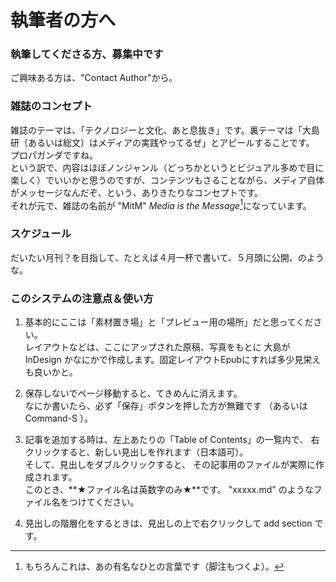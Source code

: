 執筆者の方へ
=======

### 執筆してくださる方、募集中です

ご興味ある方は、"Contact Author"から。


### 雑誌のコンセプト

雑誌のテーマは、「テクノロジーと文化、あと息抜き」です。裏テーマは「大島研（あるいは総文）はメディアの実践やってるぜ」とアピールすることです。  プロパガンダですね。  
という訳で、内容はほぼノンジャンル（どっちかというとビジュアル多めで目に楽しく）でいいかと思うのですが、コンテンツもさることながら、メディア自体がメッセージなんだぞ、という、ありきたりなコンセプトです。  
それが元で、雑誌の名前が "MitM" *Media is the Message*[^1]になっています。
   
[^1]: もちろんこれは、あの有名なひとの言葉です（脚注もつくよ）。



### スケジュール

だいたい月刊？を目指して、たとえば４月一杯で書いて、５月頭に公開、のような。



### このシステムの注意点＆使い方

1. 基本的にここは「素材置き場」と「プレビュー用の場所」だと思ってください。  
   レイアウトなどは、ここにアップされた原稿、写真をもとに
   大島が InDesign かなにかで作成します。固定レイアウトEpubにすれば多少見栄えも良いかと。

2. 保存しないでページ移動すると、てきめんに消えます。   
   なにか書いたら、必ず「保存」ボタンを押した方が無難です
  （あるいは Command-S ）。

3. 記事を追加する時は、左上あたりの「Table of Contents」の一覧内で、
   右クリックすると、新しい見出しを作れます（日本語可）。  
   そして、見出しをダブルクリックすると、
   その記事用のファイルが実際に作成されます。  
   このとき、**★ファイル名は英数字のみ★**です。
   "xxxxx.md" のようなファイル名をつけてください。

4.  見出しの階層化をするときは、見出しの上で右クリックして add section です。


